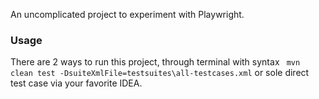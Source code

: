 An uncomplicated project to experiment with Playwright.

### Usage

There are 2 ways to run this project, through terminal with syntax ` mvn clean test -DsuiteXmlFile=testsuites\all-testcases.xml` or sole direct test case via your favorite IDEA.
